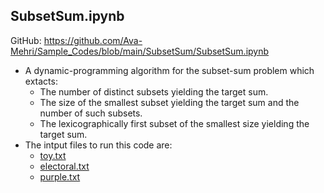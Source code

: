  ## SubsetSum.ipynb
 GitHub: https://github.com/Ava-Mehri/Sample_Codes/blob/main/SubsetSum/SubsetSum.ipynb
 * A dynamic-programming algorithm for the subset-sum problem which extacts:
    * The number of distinct subsets yielding the target sum.
    * The size of the smallest subset yielding the target sum and the number of such subsets.
    * The lexicographically first subset of the smallest size yielding the target sum.
 * The intput files to run this code are: 
    * [toy.txt](https://github.com/Ava-Mehri/Sample_Codes/blob/main/SubsetSum/toy.txt)
    * [electoral.txt](https://github.com/Ava-Mehri/Sample_Codes/blob/main/SubsetSum/electoral.txt)
    * [purple.txt](https://github.com/Ava-Mehri/Sample_Codes/blob/main/SubsetSum/purple.txt)
